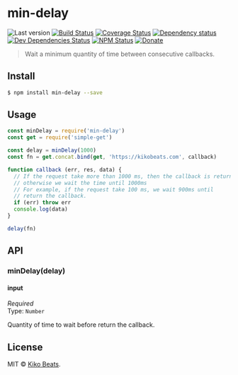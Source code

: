 # min-delay

![Last version](https://img.shields.io/github/tag/Kikobeats/min-delay.svg?style=flat-square)
[![Build Status](https://img.shields.io/travis/Kikobeats/min-delay/master.svg?style=flat-square)](https://travis-ci.org/Kikobeats/min-delay)
[![Coverage Status](https://img.shields.io/coveralls/Kikobeats/min-delay.svg?style=flat-square)](https://coveralls.io/github/Kikobeats/min-delay)
[![Dependency status](https://img.shields.io/david/Kikobeats/min-delay.svg?style=flat-square)](https://david-dm.org/Kikobeats/min-delay)
[![Dev Dependencies Status](https://img.shields.io/david/dev/Kikobeats/min-delay.svg?style=flat-square)](https://david-dm.org/Kikobeats/min-delay#info=devDependencies)
[![NPM Status](https://img.shields.io/npm/dm/min-delay.svg?style=flat-square)](https://www.npmjs.org/package/min-delay)
[![Donate](https://img.shields.io/badge/donate-paypal-blue.svg?style=flat-square)](https://paypal.me/Kikobeats)

> Wait a minimum quantity of time between consecutive callbacks.

## Install

```bash
$ npm install min-delay --save
```

## Usage

```js
const minDelay = require('min-delay')
const get = require('simple-get')

const delay = minDelay(1000)
const fn = get.concat.bind(get, 'https://kikobeats.com', callback)

function callback (err, res, data) {
  // If the request take more than 1000 ms, then the callback is returned
  // otherwise we wait the time until 1000ms
  // For example, if the request take 100 ms, we wait 900ms until
  // return the callback.
  if (err) throw err
  console.log(data)
}

delay(fn)
```

## API

### minDelay(delay)

#### input

*Required*<br>
Type: `Number`

Quantity of time to wait before return the callback.

## License

MIT © [Kiko Beats](https://github.com/Kikobeats).

